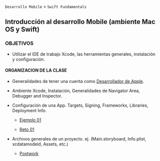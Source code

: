 
`Desarrollo Mobile` > `Swift Fundamentals`


## Introducción al desarrollo Mobile (ambiente Mac OS y Swift)  

### OBJETIVOS 

- Utilizar el IDE de trabajo Xcode, las herramientas generales, instalación y configuración. 


#### ORGANIZACION DE LA CLASE 

 - Generalidades de tener una cuenta como [Desarrollador de Apple](https://medium.com/doapps/crear-tu-cuenta-de-desarrollador-en-la-app-store-19776a157052).

 - Ambiente Xcode, Instalación,
 Generalidades de Navigator Area, Debugger and Inspector.
 
 - Configuración de una App. Targets, Signing, Frameworks, Libraries, Deployment Info.

	- [Ejemplo 01](Ejemplo-01)
 
	- [Reto 01](Reto-01)
 
 - Archivos generales de un proyecto. ej. (Main.storyboard, Info.plist, xcdatamodeld, Assets, etc.)

 	- [Postwork](Postwork)
